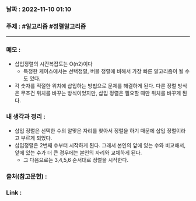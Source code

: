 ### 날짜 : 2022-11-10 01:10
### 주제 : #알고리즘 #정렬알고리즘 

---- 

### 메모 : 
 - 삽입정렬의 시간복잡도는 O(n2)이다
	 - 특정한 케이스에서는 선택정렬, 버블 정렬에 비해서 가장 빠른 알고리즘이 될 수도 있다.  
 - 각 숫자를 적절한 위치에 삽입하는 방법으로 문제를 해결하게 된다. 다른 정렬 방식은 무조건 위치를 바꾸는 방식이었지만, 삽입 정렬은 필요할 때만 위치를 바꾸게 된다. 



### 내 생각과 정리 : 
- 삽입 정렬은 선택한 수의 알맞은 자리를 찾아서 정렬을 하기 때문에 삽입 정렬이라고 부르게 되었다. 
- 삽입정렬은 2번째 수부터 시작하게 된다. 그래서 본인의 앞에 있는 수와 비교해서, 앞에 있는 수가 더 큰 경우에는 본인의 자리와 교체하게 된다. 
	- 그 다음으로는 3,4,5,6 순서대로 정렬을 시작한다. 


### 출처(참고문헌) : 


### Link : 
